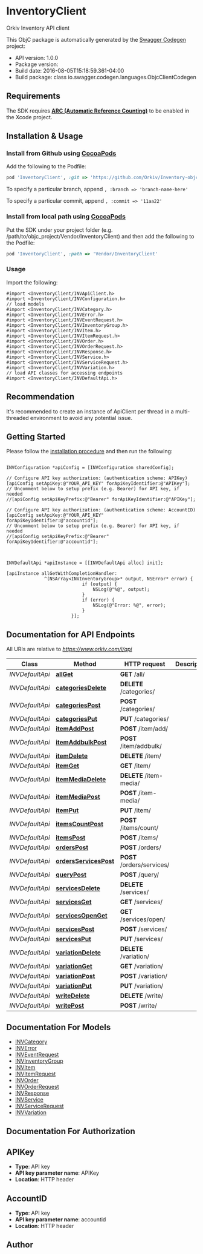 # InventoryClient

Orkiv Inventory API client 

This ObjC package is automatically generated by the [Swagger Codegen](https://github.com/swagger-api/swagger-codegen) project:

- API version: 1.0.0
- Package version: 
- Build date: 2016-08-05T15:18:59.361-04:00
- Build package: class io.swagger.codegen.languages.ObjcClientCodegen

## Requirements

The SDK requires [**ARC (Automatic Reference Counting)**](http://stackoverflow.com/questions/7778356/how-to-enable-disable-automatic-reference-counting) to be enabled in the Xcode project.

## Installation & Usage
### Install from Github using [CocoaPods](https://cocoapods.org/)

Add the following to the Podfile:

```ruby
pod 'InventoryClient', :git => 'https://github.com/Orkiv/Inventory-objc-client.git'
```

To specify a particular branch, append `, :branch => 'branch-name-here'`

To specify a particular commit, append `, :commit => '11aa22'`

### Install from local path using [CocoaPods](https://cocoapods.org/)

Put the SDK under your project folder (e.g. /path/to/objc_project/Vendor/InventoryClient) and then add the following to the Podfile:

```ruby
pod 'InventoryClient', :path => 'Vendor/InventoryClient'
```

### Usage

Import the following:

```objc
#import <InventoryClient/INVApiClient.h>
#import <InventoryClient/INVConfiguration.h>
// load models
#import <InventoryClient/INVCategory.h>
#import <InventoryClient/INVError.h>
#import <InventoryClient/INVEventRequest.h>
#import <InventoryClient/INVInventoryGroup.h>
#import <InventoryClient/INVItem.h>
#import <InventoryClient/INVItemRequest.h>
#import <InventoryClient/INVOrder.h>
#import <InventoryClient/INVOrderRequest.h>
#import <InventoryClient/INVResponse.h>
#import <InventoryClient/INVService.h>
#import <InventoryClient/INVServiceRequest.h>
#import <InventoryClient/INVVariation.h>
// load API classes for accessing endpoints
#import <InventoryClient/INVDefaultApi.h>

```

## Recommendation

It's recommended to create an instance of ApiClient per thread in a multi-threaded environment to avoid any potential issue.

## Getting Started

Please follow the [installation procedure](#installation--usage) and then run the following:

```objc

INVConfiguration *apiConfig = [INVConfiguration sharedConfig];

// Configure API key authorization: (authentication scheme: APIKey)
[apiConfig setApiKey:@"YOUR_API_KEY" forApiKeyIdentifier:@"APIKey"];
// Uncomment below to setup prefix (e.g. Bearer) for API key, if needed
//[apiConfig setApiKeyPrefix:@"Bearer" forApiKeyIdentifier:@"APIKey"];

// Configure API key authorization: (authentication scheme: AccountID)
[apiConfig setApiKey:@"YOUR_API_KEY" forApiKeyIdentifier:@"accountid"];
// Uncomment below to setup prefix (e.g. Bearer) for API key, if needed
//[apiConfig setApiKeyPrefix:@"Bearer" forApiKeyIdentifier:@"accountid"];



INVDefaultApi *apiInstance = [[INVDefaultApi alloc] init];

[apiInstance allGetWithCompletionHandler: 
              ^(NSArray<INVInventoryGroup>* output, NSError* error) {
                            if (output) {
                                NSLog(@"%@", output);
                            }
                            if (error) {
                                NSLog(@"Error: %@", error);
                            }
                        }];

```

## Documentation for API Endpoints

All URIs are relative to *https://www.orkiv.com/i/api*

Class | Method | HTTP request | Description
------------ | ------------- | ------------- | -------------
*INVDefaultApi* | [**allGet**](docs/INVDefaultApi.md#allget) | **GET** /all/ | 
*INVDefaultApi* | [**categoriesDelete**](docs/INVDefaultApi.md#categoriesdelete) | **DELETE** /categories/ | 
*INVDefaultApi* | [**categoriesPost**](docs/INVDefaultApi.md#categoriespost) | **POST** /categories/ | 
*INVDefaultApi* | [**categoriesPut**](docs/INVDefaultApi.md#categoriesput) | **PUT** /categories/ | 
*INVDefaultApi* | [**itemAddPost**](docs/INVDefaultApi.md#itemaddpost) | **POST** /item/add/ | 
*INVDefaultApi* | [**itemAddbulkPost**](docs/INVDefaultApi.md#itemaddbulkpost) | **POST** /item/addbulk/ | 
*INVDefaultApi* | [**itemDelete**](docs/INVDefaultApi.md#itemdelete) | **DELETE** /item/ | 
*INVDefaultApi* | [**itemGet**](docs/INVDefaultApi.md#itemget) | **GET** /item/ | 
*INVDefaultApi* | [**itemMediaDelete**](docs/INVDefaultApi.md#itemmediadelete) | **DELETE** /item-media/ | 
*INVDefaultApi* | [**itemMediaPost**](docs/INVDefaultApi.md#itemmediapost) | **POST** /item-media/ | 
*INVDefaultApi* | [**itemPut**](docs/INVDefaultApi.md#itemput) | **PUT** /item/ | 
*INVDefaultApi* | [**itemsCountPost**](docs/INVDefaultApi.md#itemscountpost) | **POST** /items/count/ | 
*INVDefaultApi* | [**itemsPost**](docs/INVDefaultApi.md#itemspost) | **POST** /items/ | 
*INVDefaultApi* | [**ordersPost**](docs/INVDefaultApi.md#orderspost) | **POST** /orders/ | 
*INVDefaultApi* | [**ordersServicesPost**](docs/INVDefaultApi.md#ordersservicespost) | **POST** /orders/services/ | 
*INVDefaultApi* | [**queryPost**](docs/INVDefaultApi.md#querypost) | **POST** /query/ | 
*INVDefaultApi* | [**servicesDelete**](docs/INVDefaultApi.md#servicesdelete) | **DELETE** /services/ | 
*INVDefaultApi* | [**servicesGet**](docs/INVDefaultApi.md#servicesget) | **GET** /services/ | 
*INVDefaultApi* | [**servicesOpenGet**](docs/INVDefaultApi.md#servicesopenget) | **GET** /services/open/ | 
*INVDefaultApi* | [**servicesPost**](docs/INVDefaultApi.md#servicespost) | **POST** /services/ | 
*INVDefaultApi* | [**servicesPut**](docs/INVDefaultApi.md#servicesput) | **PUT** /services/ | 
*INVDefaultApi* | [**variationDelete**](docs/INVDefaultApi.md#variationdelete) | **DELETE** /variation/ | 
*INVDefaultApi* | [**variationGet**](docs/INVDefaultApi.md#variationget) | **GET** /variation/ | 
*INVDefaultApi* | [**variationPost**](docs/INVDefaultApi.md#variationpost) | **POST** /variation/ | 
*INVDefaultApi* | [**variationPut**](docs/INVDefaultApi.md#variationput) | **PUT** /variation/ | 
*INVDefaultApi* | [**writeDelete**](docs/INVDefaultApi.md#writedelete) | **DELETE** /write/ | 
*INVDefaultApi* | [**writePost**](docs/INVDefaultApi.md#writepost) | **POST** /write/ | 


## Documentation For Models

 - [INVCategory](docs/INVCategory.md)
 - [INVError](docs/INVError.md)
 - [INVEventRequest](docs/INVEventRequest.md)
 - [INVInventoryGroup](docs/INVInventoryGroup.md)
 - [INVItem](docs/INVItem.md)
 - [INVItemRequest](docs/INVItemRequest.md)
 - [INVOrder](docs/INVOrder.md)
 - [INVOrderRequest](docs/INVOrderRequest.md)
 - [INVResponse](docs/INVResponse.md)
 - [INVService](docs/INVService.md)
 - [INVServiceRequest](docs/INVServiceRequest.md)
 - [INVVariation](docs/INVVariation.md)


## Documentation For Authorization


## APIKey

- **Type**: API key
- **API key parameter name**: APIKey
- **Location**: HTTP header

## AccountID

- **Type**: API key
- **API key parameter name**: accountid
- **Location**: HTTP header


## Author




